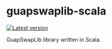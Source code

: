 # guapswaplib-scala 
[![Latest version](https://index.scala-lang.org/guapswap/guapswaplib-scala/guapswaplib-scala/latest.svg)](https://index.scala-lang.org/guapswap/guapswaplib-scala/guapswaplib-scala)

GuapSwapLib library written in Scala.
